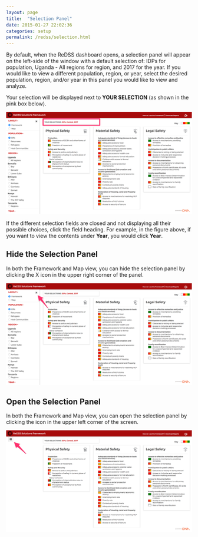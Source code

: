 ```yaml
---
layout: page
title:  "Selection Panel"
date: 2015-01-27 22:02:36
categories: setup
permalink: /redss/selection.html
---
```


By default, when the ReDSS dashboard opens, a selection panel will appear on the left-side of the window with a default selection of: IDPs for population, Uganda - All regions for region, and 2017 for the year. If you would like to view a different population, region, or year, select the desired population, region, and/or year in this panel you would like to view and analyze. 

Your selection will be displayed next to **YOUR SELECTION** (as shown in the pink box below).

![image](/assets/images/image_1.png)

If the different selection fields are closed and not displaying all their possible choices, click the field heading. For example, in the figure above, if you want to view the contents under **Year**, you would click **Year**. 

## Hide the Selection Panel

In both the Framework and Map view, you can hide the selection panel by clicking the X icon in the upper right corner of the panel.

![image](/assets/images/image_2.png)

## Open the Selection Panel

In both the Framework and Map view, you can open the selection panel by clicking the icon in the upper left corner of the screen.

![image](/assets/images/image_3.png)


